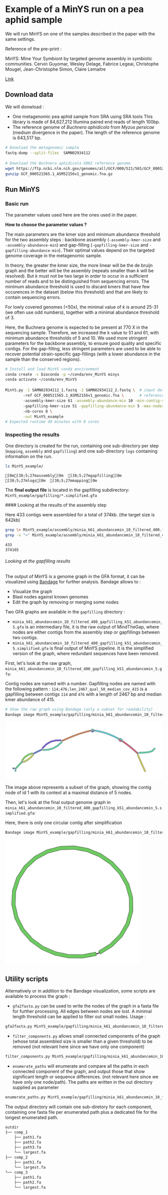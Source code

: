 

# Example of a MinYS run on a pea aphid sample

We will run MinYS on one of the samples described in the paper with the same settings.

Reference of the pre-print : 

 MinYS: Mine Your Symbiont by targeted genome assembly in symbiotic communities.
Cervin Guyomar, Wesley Delage, Fabrice Legeai, Christophe Mougel, Jean-Christophe Simon, Claire Lemaitre

[Link](https://doi.org/10.1101/2019.12.13.875021)

## Download data

We will donwload :
 - One metagenomic pea aphid sample from SRA using SRA tools
     This library is made of 84,627,212 Illumina paired end reads of length 100bp.
 - The reference genome of *Buchnera aphidicola* from *Myzus persicae* (medium divergence in the paper). The length of the reference genome is 643,517 bp.
 




```bash
# Donwload the metagenomic sample
fastq-dump --split-files  SAMN02934112

# Download the Buchnera aphidicola G002 reference genome
wget https://ftp.ncbi.nlm.nih.gov/genomes/all/GCF/000/521/565/GCF_000521565.1_ASM52156v1/GCF_000521565.1_ASM52156v1_genomic.fna.gz
gunzip GCF_000521565.1_ASM52156v1_genomic.fna.gz

```

## Run MinYS

### Basic run

The parameter values used here are the ones used in the paper.

**How to choose the parameter values ?**

The main parameters are the kmer size and minimum abundance threshold for the two assembly steps : backbone assembly (`-assembly-kmer-size` and `-assembly-abundance-min`) and gap-filling (`-gapfilling-kmer-size` and `-gapfilling-abundance-min`). Their optimal values depend on the targeted genome coverage in the metagenomic sample. 

In theory, the greater the kmer size, the more linear will be the de bruijn graph and the better will be the assembly (repeats smaller than $k$ will be resolved). But $k$ must not be two large in order to occur in a sufficient number of reads and to be distinguished from sequencing errors. The minimum abundance threshold is used to discard kmers that have few occurences in the dataset (below this threshold) and that are likely to contain sequencing errors.

For lowly covered genomes ($<$50x), the minimal value of $k$ is around 25-31 (we often use odd numbers), together with a minimal abundance threshold of 3.   

Here, the Buchnera genome is expected to be present at 770 X in the sequencing sample. Therefore, we increased the k value to 51 and 61, with minimum abundance thresholds of 5 and 10. We used more stringent parameters for the backbone assembly, to ensure good quality and specific contigs. For the gap-filling, less stringent parameters are used to be able to recover potential strain-specific gap-fillings (with a lower abundance in the sample than the conserved regions).  



```bash
# Install and load MinYS conda environment
conda create -c bioconda -p ~/conda/env_MinYS minys
conda activate ~/conda/env_MinYS

MinYS.py -1 SAMN02934112_1.fastq -2 SAMN02934112_2.fastq \  # input data
        -ref GCF_000521565.1_ASM52156v1_genomic.fna \       # reference genome
        -assembly-kmer-size 61 -assembly-abundance-min 10 -min-contig-size 400 \  # assembly settings
        -gapfilling-kmer-size 51 -gapfilling-abundance-min 5 -max-nodes 300 -max-length 50000 \ #gapfilling settings
        -nb-cores 8 \
        -out MinYS_example
# Expected runtime 40 minutes with 8 cores
```

### Inspecting the results

One directory is created for the run, containing one sub-directory per step (`mapping`, `assembly` and `gapfilling`) and one sub-directory `logs` containing information on the run.  


```bash
ls MinYS_example/

```

    [0m[38;5;27massembly[0m  [38;5;27mgapfilling[0m  [38;5;27mlogs[0m  [38;5;27mmapping[0m


The **final output file** is located in the gapfilling subdirectory:
`MinYS_example/gapfilling/*.simplified.gfa`

#### Looking at the results of the assembly step

Here 433 contigs were assembled for a total of 374kb. (the target size is 642kb)


```bash
grep \> MinYS_example/assembly/minia_k61_abundancemin_10_filtered_400.fa | wc -l
grep -v ">" MinYS_example/assembly/minia_k61_abundancemin_10_filtered_400.fa | wc | awk '{print $3-$1}' 
```

    433
    374165


###### Looking at the gapfilling results
The output of MinYS is a genome graph in the GFA format, it can be visualized using [Bandage](https://github.com/rrwick/Bandage) for further analysis.
Bandage allows to : 
- Visualize the graph
- Blast nodes against known genomes
- Edit the graph by removing or merging some nodes

Two GFA graphs are available in the `gapfilling` directory : 
- `minia_k61_abundancemin_10_filtered_400_gapfilling_k51_abundancemin_5.gfa` is an intermediary file, it is the raw output of MindTheGap, where nodes are either contigs from the assembly step or gapfillings between two contigs.
- `minia_k61_abundancemin_10_filtered_400_gapfilling_k51_abundancemin_5.simplified.gfa` is final output of MinYS pipeline. It is the simplified version of the graph, where redundant sequences have been removed.

First, let's look at the raw graph, `minia_k61_abundancemin_10_filtered_400_gapfilling_k51_abundancemin_5.gfa`:
    
Contig nodes are named with a number. 
Gapfilling nodes are named with the following pattern : `114;476;len_2467_qual_50_median_cov_415` is a gapfilling between contigs `114` and `476` with a length of 2467 bp and median kmer abundance of 415.
    


```bash
# Show the raw graph using Bandage (only a subset for readability)
Bandage image MinYS_example/gapfilling/minia_k61_abundancemin_10_filtered_400_gapfilling_k51_abundancemin_5.gfa  img/graph.raw.png --scope aroundnodes --nodes 1 --distance 5
```

<img src="img/graph.raw.png">

The image above represents a subset of the graph, showing the contig node of id 1 with its context at a maximal distance of 5 nodes.

Then, let's look at the final output genome graph in  `minia_k61_abundancemin_10_filtered_400_gapfilling_k51_abundancemin_5.simplified.gfa`:

Here, there is only one circular contig after simplification


```bash
Bandage image MinYS_example/gapfilling/minia_k61_abundancemin_10_filtered_400_gapfilling_k51_abundancemin_5.simplified.gfa  img/graph.simplified.png
```

<img src="img/graph.simplified.png" style="height:400px">

## Utility scripts

Alternatively or in addition to the Bandage visualization, some scripts are available to process the graph : 
 - `gfa2fasta.py` can be used to write the nodes of the graph in a fasta file for further processing. All edges between nodes are lost. A minimal length threshold can be applied to filter out small nodes.
 Usage : 


```bash
gfa2fasta.py MinYS_example/gapfilling/minia_k61_abundancemin_10_filtered_400_gapfilling_k51_abundancemin_5.simplified.gfa assembly.fa 0
```

  - `filter_components.py` allows small connected components of the graph (whose total assembled size is smaller than a given threshold) to be removed (not relevant here since we have only one component)


```bash
filter_components.py MinYS_example/gapfilling/minia_k61_abundancemin_10_filtered_400_gapfilling_k51_abundancemin_5.simplified.gfa larger_components.gfa 100000
```

  - `enumerate_paths` will enumerate and compare all the paths in each connected component of the graph, and output those that show significant length or sequence differences. (not relevant here since we have only one node/path).
  The paths are written in the out directory supplied as parameter


```bash
enumerate_paths.py MinYS_example/gapfilling/minia_k61_abundancemin_10_filtered_400_gapfilling_k51_abundancemin_5.simplified.gfa outdir
```

The output directory will contain one sub-diretory for each component, containing one fasta file per enumerated path plus a dedicated file for the longest enumerated path.
```
outdir
├── comp_1
    ├── path1.fa
    ├── path2.fa
    ├── path3.fa
    └── largest.fa
├── comp_2
    ├── path1.fa
    └── largest.fa
└── comp_3
    ├── path1.fa
    ├── path2.fa
    └── largest.fa
```

